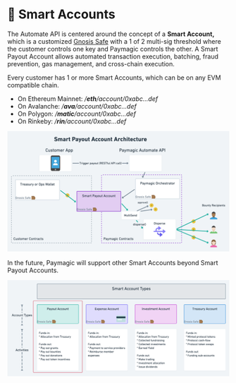 # 🏦 Smart Accounts

The Automate API is centered around the concept of a **Smart Account,** which is a customized [Gnosis Safe](https://gnosis-safe.io) with a 1 of 2 multi-sig threshold where the customer controls one key and Paymagic controls the other. A Smart Payout Account allows automated transaction execution, batching, fraud prevention, gas management, and cross-chain execution.

Every customer has 1 or more Smart Accounts, which can be on any EVM compatible chain.

* On Ethereum Mainnet: _/**eth**/account/0xabc...def_
* On Avalanche: _/**ava**/account/0xabc...def_
* On Polygon: _/**matic**/account/0xabc...def_
* On Rinkeby: _/**rin**/account/0xabc...def_

![Smart Payout Account Architecture: Onchain](<../.gitbook/assets/Paymagic Automate@2x(2).png>)

In the future, Paymagic will support other Smart Accounts beyond Smart Payout Accounts.

![](<../.gitbook/assets/Paymagic Protocol@2x(1).png>)
